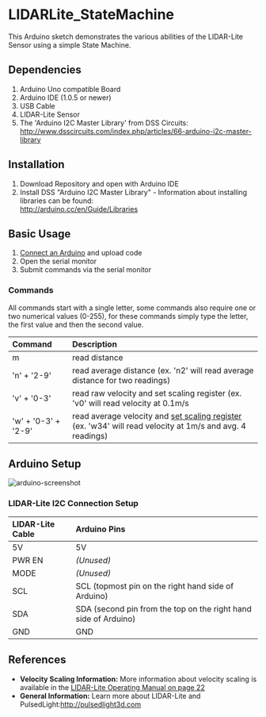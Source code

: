 LIDARLite_StateMachine
========================================

This Arduino sketch demonstrates the various abilities of the 
LIDAR-Lite Sensor using a simple State Machine. 


## Dependencies
1. Arduino Uno compatible Board
2. Arduino IDE (1.0.5 or newer)
3. USB Cable
4. LIDAR-Lite Sensor
5. The 'Arduino I2C Master Library' from DSS Circuits: http://www.dsscircuits.com/index.php/articles/66-arduino-i2c-master-library

## Installation
1. Download Repository and open with Arduino IDE
2. Install DSS "Arduino I2C Master Library" - Information about installing libraries can be found:  
http://arduino.cc/en/Guide/Libraries

## Basic Usage

1. [Connect an Arduino](#arduino-setup) and upload code
2. Open the serial monitor
3. Submit commands via the serial monitor

###  Commands
All commands start with a single letter, some commands also require one or two numerical values (0-255), for these commands simply type the letter, the first value and then the second value. 

Command|Description
:---|:---
m | read distance
'n' + '2-9' | read average distance (ex. 'n2' will read average distance for two readings)
'v' + '0-3' | read raw velocity and set scaling register (ex. 'v0' will read velocity at 0.1m/s
'w' + '0-3' + '2-9'  | read average velocity and [set scaling register](#references) (ex. 'w34' will read velocity at 1m/s and avg. 4 readings)


## Arduino Setup

![arduino-screenshot](http://pulsedlight3d.com/pl3d/wp-content/uploads/2014/10/arduino-setup.png)

### LIDAR-Lite I2C Connection Setup
LIDAR-Lite Cable | Arduino Pins
:---|:---
5V | 5V
PWR EN | _(Unused)_
MODE | _(Unused)_
SCL | SCL (topmost pin on the right hand side of Arduino)
SDA | SDA (second pin from the top on the right hand side of Arduino)
GND | GND

## References 

- **Velocity Scaling Information:** More information about velocity scaling is available in the [LIDAR-Lite Operating
Manual on page 22](http://pulsedlight3d.com/pl3d/wp-content/uploads/2014/10/LIDAR-Lite-Operating-Manual-PRELIM.pdf)
- **General Information:** Learn more about LIDAR-Lite and PulsedLight:http://pulsedlight3d.com
